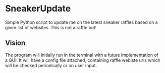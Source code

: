 # SneakerUpdate
Simple Python script to update me on the latest sneaker raffles based on a 
given list of websites. This is not a raffle bot!

## Vision

The program will initially run in the terminal with a future implementation 
of a GUI. It will have a config file attached, containing raffle webiste urls 
which will be checked periodically or on user input.

